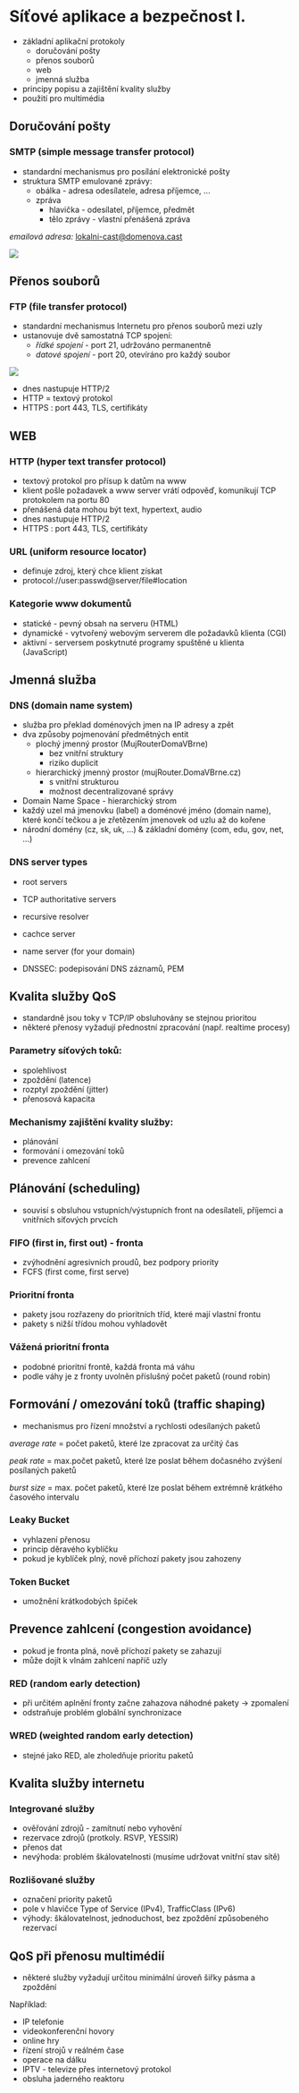 # Síťové aplikace a bezpečnost I.
- základní aplikační protokoly
    - doručování pošty
    - přenos souborů
    - web
    - jmenná služba
- principy popisu a zajištění kvality služby
- použití pro multimédia

## Doručování pošty

### SMTP (simple message transfer protocol)
- standardní mechanismus pro posílání elektronické pošty
- struktura SMTP emulované zprávy:
    - obálka - adresa odesílatele, adresa příjemce, ...
    - zpráva
        - hlavička - odesílatel, příjemce, předmět
        - tělo zprávy - vlastní přenášená zpráva

_emailová adresa:_ lokalni-cast@domenova.cast

![](15/IMG_4494.JPG)

## Přenos souborů

### FTP (file transfer protocol)
- standardní mechanismus Internetu pro přenos souborů mezi uzly
- ustanovuje dvě samostatná TCP spojení:
    - _řídké spojení_ - port 21, udržováno permanentně
    - _datové spojení_ - port 20, otevíráno pro každý soubor

![](15/IMG_4495.JPG)

- dnes nastupuje HTTP/2
- HTTP = textový protokol
- HTTPS : port 443, TLS, certifikáty

## WEB

### HTTP (hyper text transfer protocol)
- textový protokol pro přísup k datům na www
- klient pošle požadavek a www server vrátí odpověď, komunikují TCP protokolem na portu 80
- přenášená data mohou být text, hypertext, audio
- dnes nastupuje HTTP/2
- HTTPS : port 443, TLS, certifikáty

### URL (uniform resource locator)
- definuje zdroj, který chce klient získat
- protocol://user:passwd@server/file#location

### Kategorie www dokumentů
- statické - pevný obsah na serveru (HTML)
- dynamické - vytvořený webovým serverem dle požadavků klienta (CGI)
- aktivní - serversem poskytnuté programy spuštěné u klienta (JavaScript)

## Jmenná služba

### DNS (domain name system)
- služba pro překlad doménových jmen na IP adresy a zpět
- dva způsoby pojmenování předmětných entit
    - plochý jmenný prostor (MujRouterDomaVBrne)
        - bez vnitřní struktury
        - riziko duplicit
    - hierarchický jmenný prostor (mujRouter.DomaVBrne.cz)
        - s vnitřní strukturou
        - možnost decentralizované správy
- Domain Name Space - hierarchický strom
- každý uzel má jmenovku (label) a doménové jméno (domain name), které končí tečkou a je zřetězením jmenovek od uzlu až do kořene
- národní domény (cz, sk, uk, ...) & základní domény (com, edu, gov, net, ...)

### DNS server types
- root servers
- TCP authoritative servers
- recursive resolver
- cachce server
- name server (for your domain)

- DNSSEC: podepisování DNS záznamů, PEM

## Kvalita služby QoS
- standardně jsou toky v TCP/IP obsluhovány se stejnou prioritou
- některé přenosy vyžadují přednostní zpracování (např. realtime procesy)

### Parametry síťových toků:
- spolehlivost
- zpoždění (latence)
- rozptyl zpoždění (jitter)
- přenosová kapacita

### Mechanismy zajištění kvality služby:
- plánování
- formování i omezování toků
- prevence zahlcení

## Plánování (scheduling)
- souvisí s obsluhou vstupních/výstupních front na odesílateli, příjemci a vnitřních síťových prvcích

### FIFO (first in, first out) - fronta
- zvýhodnění agresivních proudů, bez podpory priority
- FCFS (first come, first serve)

### Prioritní fronta
- pakety jsou rozřazeny do prioritních tříd, které mají vlastní frontu
- pakety s nižší třídou mohou vyhladovět

### Vážená prioritní fronta
- podobné prioritní frontě, každá fronta má váhu
- podle váhy je z fronty uvolněn příslušný počet paketů (round robin)

## Formování / omezování toků (traffic shaping)
- mechanismus pro řízení množství a rychlosti odesílaných paketů

_average rate_ = počet paketů, které lze zpracovat za určitý čas

_peak rate_ = max.počet paketů, které lze poslat během dočasného zvýšení posílaných paketů

_burst size_ = max. počet paketů, které lze poslat během extrémně krátkého časového intervalu

### Leaky Bucket
- vyhlazení přenosu
- princip děravého kyblíčku
- pokud je kyblíček plný, nově příchozí pakety jsou zahozeny

### Token Bucket
- umožnění krátkodobých špiček

## Prevence zahlcení (congestion avoidance)
- pokud je fronta plná, nově příchozí pakety se zahazují
- může dojít k vlnám zahlcení napříč uzly

### RED (random early detection)
- při určitém aplnění fronty začne zahazova náhodné pakety -> zpomalení
- odstraňuje problém globální synchronizace

### WRED (weighted random early detection)
- stejné jako RED, ale zholedňuje prioritu paketů

## Kvalita služby internetu

### Integrované služby
- ověřování zdrojů - zamítnutí nebo vyhovění
- rezervace zdrojů (protkoly. RSVP, YESSIR)
- přenos dat
- nevýhoda: problém škálovatelnosti (musíme udržovat vnitřní stav sítě)

### Rozlišované služby
- označení priority paketů
- pole v hlavičce Type of Service (IPv4), TrafficClass (IPv6)
- výhody: škálovatelnost, jednoduchost, bez zpoždění způsobeného rezervací

## QoS při přenosu multimédií
- některé služby vyžadují určitou minimální úroveň šiřky pásma a zpoždění

Například:

- IP telefonie
- videokonferenční hovory
- online hry
- řízení strojů v reálném čase
- operace na dálku
- IPTV - televize přes internetový protokol
- obsluha jaderného reaktoru

